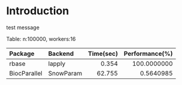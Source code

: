 

# Introduction
test message


Table: n:100000, workers:16

|Package      |Backend   | Time(sec)| Performance(%)|
|:------------|:---------|---------:|--------------:|
|rbase        |lapply    |     0.354|    100.0000000|
|BiocParallel |SnowParam |    62.755|      0.5640985|

